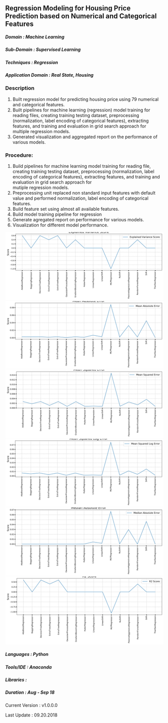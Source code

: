 ## Regression Modeling for Housing Price Prediction based on Numerical and Categorical Features

##### Domain             : Machine Learning
##### Sub-Domain         : Supervised Learning
##### Techniques         : Regression
##### Application Domain :  Real State, Housing 


### Description
1. Built regression model for predicting housing price using 79 numerical and categorical features.
2. Built pipelines for machine learning (regression) model training for reading files, creating training testing dataset, preprocessing (normalization, label encoding of categorical features), extracting features, and training and evaluation in grid search approach for multiple regression models.
3. Generated visualization and aggregated report on the performance of various models.

### Procedure:

1. Build pipelines for machine learning model training for reading file, creating training testing dataset, preprocessing 
   (normalization, label encoding of categorical features), extracting features, and training and evaluation in grid search approach for   
   mutiple regression models.
2. Preprocessing unit replaced non standard input features with default value and performed normalization, label encoding of categorical  
   features.
3. Build feature set using almost all available features.
4. Build model training pipeline for regression
5. Generate agregated report on performance for various models.
6. Visualization for different model performance.

<kbd>

<img src="https://github.com/anjanatiha/House-Prices-Advanced-Regression-Techniques/blob/master/output/plots/explained_variance_score.png"/>



<img src=https://github.com/anjanatiha/House-Prices-Advanced-Regression-Techniques/blob/master/output/plots/mean_absolute_error.png>

<img src=https://github.com/anjanatiha/House-Prices-Advanced-Regression-Techniques/blob/master/output/plots/mean_squared_error.png>

<img src=https://github.com/anjanatiha/House-Prices-Advanced-Regression-Techniques/blob/master/output/plots/mean_squared_log_error.png>

<img src=https://github.com/anjanatiha/House-Prices-Advanced-Regression-Techniques/blob/master/output/plots/median_absolute_error.png>

<img src=https://github.com/anjanatiha/House-Prices-Advanced-Regression-Techniques/blob/master/output/plots/r2_score.png>

</kbd>

##### Languages   : Python
##### Tools/IDE   : Anaconda
##### Libraries   : 

##### Duration    : Aug - Sep 18

Current Version  : v1.0.0.0

Last Update      : 09.20.2018
